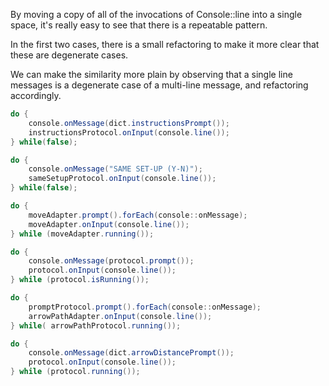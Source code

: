 By moving a copy of all of the invocations of Console::line into a
single space, it's really easy to see that there is a repeatable
pattern.

In the first two cases, there is a small refactoring to make
it more clear that these are degenerate cases.

We can make the similarity more plain by observing that a
single line messages is a degenerate case of a multi-line
message, and refactoring accordingly.

```java
do {
    console.onMessage(dict.instructionsPrompt());
    instructionsProtocol.onInput(console.line());
} while(false);
```

```java
do {
    console.onMessage("SAME SET-UP (Y-N)");
    sameSetupProtocol.onInput(console.line());
} while(false);
```

```java
do {
    moveAdapter.prompt().forEach(console::onMessage);
    moveAdapter.onInput(console.line());
} while (moveAdapter.running());
```

```java
do {
    console.onMessage(protocol.prompt());
    protocol.onInput(console.line());
} while (protocol.isRunning());
```

```java
do {
    promptProtocol.prompt().forEach(console::onMessage);
    arrowPathAdapter.onInput(console.line());
} while( arrowPathProtocol.running());
```

```java
do {
    console.onMessage(dict.arrowDistancePrompt());
    protocol.onInput(console.line());
} while (protocol.running());
```

